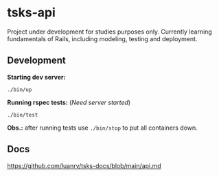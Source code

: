 # tsks-api

Project under development for studies purposes only.
Currently learning fundamentals of Rails, including modeling, testing and deployment.

## Development

**Starting dev server:**

```
./bin/up
```

**Running rspec tests:** (_Need server started_)

```
./bin/test
```

**Obs.:** after running tests use `./bin/stop` to put all containers down.

## Docs

https://github.com/luanrv/tsks-docs/blob/main/api.md